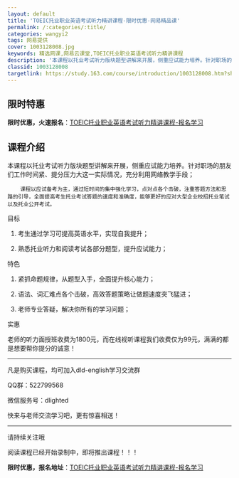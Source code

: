 ```yaml
---
layout: default
title: 'TOEIC托业职业英语考试听力精讲课程-限时优惠-网易精品课'
permalink: /:categories/:title/
categories: wangyi2
tags: 网易提供
cover: 1003128008.jpg
keywords: 精选网课,网易云课堂,TOEIC托业职业英语考试听力精讲课程
description: '本课程以托业考试听力版块题型讲解来开展，侧重应试能力培养。针对职场的朋友们工作时间紧、提分压力大这一实际情况，充分利用网'
classid: 1003128008
targetlink: https://study.163.com/course/introduction/1003128008.htm?share=1&shareId=1025206652&utm_campaign=share&utm_medium=iphoneShare&utm_source=&utm_u=1025206652
---
```


## 限时特惠

**限时优惠，火速报名**：[TOEIC托业职业英语考试听力精讲课程-报名学习](https://study.163.com/course/introduction/1003128008.htm?share=1&shareId=1025206652&utm_campaign=share&utm_medium=iphoneShare&utm_source=&utm_u=1025206652)

## 课程介绍

本课程以托业考试听力版块题型讲解来开展，侧重应试能力培养。针对职场的朋友们工作时间紧、提分压力大这一实际情况，充分利用网络教学手段；

        课程以应试备考为主，通过短时间的集中强化学习，点对点各个击破，注重答题方法和思路的引导，全面提高考生托业考试答题的速度和准确度，能够更好的应对大型企业校招托业笔试以及托业公开考试。



目标

1. 考生通过学习可提高英语水平，实现自我提升；

2. 熟悉托业听力和阅读考试各部分题型，提升应试能力；



特色

1. 紧抓命题规律，从题型入手，全面提升核心能力；

2. 语法、词汇难点各个击破，高效答题策略让做题速度突飞猛进；

4. 老师专业答疑，解决你所有的学习问题；



实惠

老师的听力面授班收费为1800元，而在线视听课程我们收费仅为99元，满满的都是想要帮你提分的诚意！



-----------------------------------------------------------------

凡是购买课程，均可加入dld-english学习交流群

QQ群：522799568

微信服务号：dlighted

快来与老师交流学习吧，更有惊喜相送！

-----------------------------------------------------------------

请持续关注哦

阅读课程已经开始录制中，即将推出课程！！！

**限时优惠，报名地址**：[TOEIC托业职业英语考试听力精讲课程-报名学习](https://study.163.com/course/introduction/1003128008.htm?share=1&shareId=1025206652&utm_campaign=share&utm_medium=iphoneShare&utm_source=&utm_u=1025206652)

